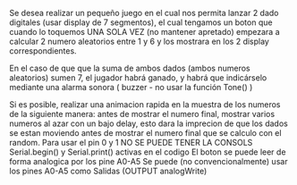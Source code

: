 Se desea realizar un  pequeño juego en el cual nos permita lanzar 2 dado digitales (usar display de 7 segmentos), el cual tengamos un boton que cuando lo toquemos UNA SOLA VEZ (no mantener apretado) empezara a calcular 2 numero aleatorios entre 1 y 6  y los mostrara en los 2 display correspondientes.

En el caso de que que la suma de ambos dados (ambos numeros aleatorios) sumen 7, el jugador habrá ganado, y habrá que indicárselo mediante una alarma sonora ( buzzer - no usar la función Tone()  ) 

Si es posible, realizar una animacion rapida en la muestra de los numeros de la siguiente manera:
antes de mostrar el numero final,  mostrar varios numeros al azar con un bajo delay, esto dara la imprecion de que los dados se estan moviendo antes de mostrar el numero final que se calculo con el random.
Para usar el pin 0 y 1 NO SE PUEDE TENER LA CONSOLS Serial.begin() y Serial.print() activas en el codigo
El boton se puede leer de forma analogica por los pine A0-A5
Se puede (no convencionalmente) usar los pines A0-A5 como Salidas (OUTPUT analogWrite)
